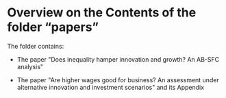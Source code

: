 # Overview on the Contents of the folder “papers”

The folder contains:


- The paper "Does inequality hamper innovation and growth? An AB-SFC analysis"


- The paper "Are higher wages good for business? An assessment under alternative innovation and investment scenarios" and its Appendix

